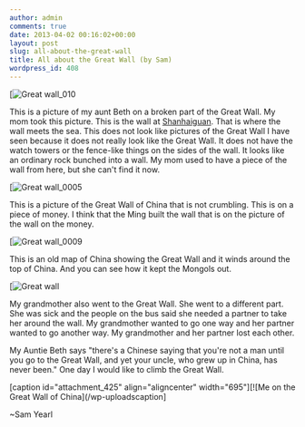 ```yaml
---
author: admin
comments: true
date: 2013-04-02 00:16:02+00:00
layout: post
slug: all-about-the-great-wall
title: All about the Great Wall (by Sam)
wordpress_id: 408
---
```


[![Great wall_010](/wp-uploadsGreat-wall_020.jpg)

This is a picture of my aunt Beth on a broken part of the Great Wall. My mom took this picture. This is the wall at [Shanhaiguan](http://www.travelchinaguide.com/china_great_wall/scene/hebei/shanhaiguan/). That is where the wall meets the sea. This does not look like pictures of the Great Wall I have seen because it does not really look like the Great Wall. It does not have the watch towers or the fence-like things on the sides of the wall. It looks like an ordinary rock bunched into a wall. My mom used to have a piece of the wall from here, but she can't find it now.

[![Great wall_0005](/wp-uploadsGreat-wall_0005-e1364904828211.jpg)





This is a picture of the Great Wall of China that is not crumbling. This is on a piece of money. I think that the Ming built the wall that is on the picture of the wall on the money.

[![Great wall_0009](/wp-uploadsGreat-wall_0009-e1364904660728.jpg)



This is an old map of China showing the Great Wall and it winds around the top of China. And you can see how it kept the Mongols out.

[![Great wall](/wp-uploadsGreat-wall-e1364904763902.jpg)



My grandmother also went to the Great Wall. She went to a different part. She was sick and the people on the bus said she needed a partner to take her around the wall. My grandmother wanted to go one way and her partner wanted to go another way. My grandmother and her partner lost each other.

My Auntie Beth says "there's a Chinese saying that you're not a man until you go to the Great Wall, and yet your uncle, who grew up in China, has never been." One day I would like to climb the Great Wall.

[caption id="attachment_425" align="aligncenter" width="695"][![Me on the Great Wall of China](/wp-uploadscaption]

~Sam Yearl




